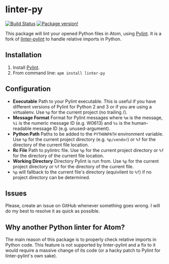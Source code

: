# linter-py
[![Build Status](https://travis-ci.org/Horta/linter-py.svg?branch=master)](https://travis-ci.org/Horta/linter-py)
[![Package version!](https://img.shields.io/apm/v/linter-py.svg?style=flat)](https://atom.io/packages/linter-py)

This package will lint your opened Python files in Atom, using [Pylint](http://www.pylint.org/).
It is a fork of [linter-pylint](https://atom.io/packages/linter-pylint) to handle relative imports in Python.

## Installation

1. Install [Pylint](http://www.pylint.org/#install).
2. From command line: `apm install linter-py`

## Configuration

* **Executable** Path to your Pylint executable. This is useful if you have different versions of Pylint for Python 2
  and 3 or if you are using a virtualenv. Use `%p` for the current project (no trailing /).
* **Message Format** Format for Pylint messages where `%m` is the message, `%i` is the numeric message ID (e.g. W0613)
  and `%s` is the human-readable message ID (e.g. unused-argument).
* **Python Path** Paths to be added to the `PYTHONPATH` environment variable. Use `%p` for the current project
  directory (e.g. `%p/vendor`) or `%f` for the directory of the current
  file location.
* **Rc File** Path to pylintrc file. Use `%p` for the current project directory or `%f` for the directory of the current
  file location.
* **Working Directory** Directory Pylint is run from. Use `%p` for the current project directory or `%f` for the
  directory of the current file.
* `%p` will fallback to the current file's directory (equivilent to `%f`) if no project directory can be determined.

## Issues

Please, create an issue on GitHub whenever something goes wrong.
I will do my best to resolve it as quick as possible.

## Why another Python linter for Atom?

The main reason of this package is to properly check relative imports in Python code. This feature is not supported by linter-pylint and a fix to it would require a massive change of its code (or a hacky patch to Pylint for linter-pylint's own sake).
